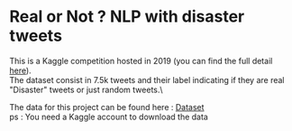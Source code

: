 # Real or Not ? NLP with disaster tweets

This is a Kaggle competition hosted in 2019 (you can find the full detail [here](https://www.kaggle.com/c/nlp-getting-started)). \
The dataset consist in 7.5k tweets and their label indicating if they are real "Disaster" tweets or just random tweets.\

The data for this project can be found here : [Dataset](https://www.kaggle.com/c/nlp-getting-started/data) \
ps : You need a Kaggle account to download the data
